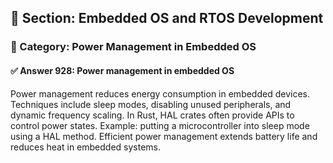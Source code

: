 ## 📘 Section: Embedded OS and RTOS Development
### 🔹 Category: Power Management in Embedded OS
#### ✅ Answer 928: Power management in embedded OS

Power management reduces energy consumption in embedded devices. Techniques include sleep modes, disabling unused peripherals, and dynamic frequency scaling. In Rust, HAL crates often provide APIs to control power states. Example: putting a microcontroller into sleep mode using a HAL method. Efficient power management extends battery life and reduces heat in embedded systems.
